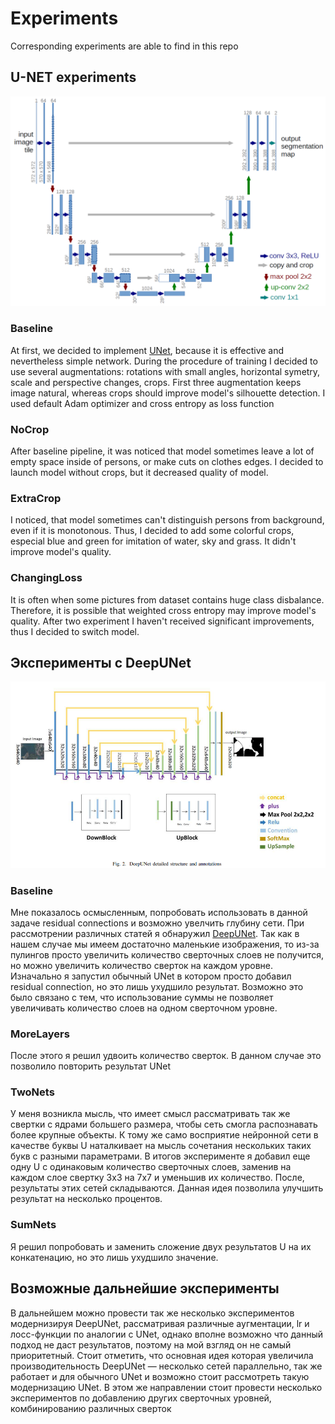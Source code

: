 # Experiments

Corresponding experiments are able to find in this repo

## U-NET experiments

![](UNet.png)

### Baseline

At first, we decided to implement [UNet](https://arxiv.org/abs/1505.04597), because it is effective and nevertheless simple network.
During the procedure of training I decided to use several augmentations: rotations with small angles, horizontal symetry, scale and perspective changes, crops. First three augmentation keeps image natural, whereas crops should improve model's silhouette detection. I used default Adam optimizer and cross entropy as loss function

### NoCrop

After baseline pipeline, it was noticed that model sometimes leave a lot of empty space inside of persons, or make cuts on clothes edges. I decided to launch model without crops, but it decreased quality of model.

### ExtraCrop
I noticed, that model sometimes can't distinguish persons from background, even if it is monotonous. Thus, I decided to add some colorful crops, especial blue and green for imitation of water, sky and grass. It didn't improve model's quality.

### ChangingLoss
It is often when some pictures from dataset contains huge class disbalance. Therefore, it is possible that weighted cross entropy may improve model's quality. After two experiment I haven't received significant improvements, thus I decided to switch model.


## Эксперименты с DeepUNet

![](DeepUNet.png)

### Baseline
Мне показалось осмысленным, попробовать использовать в данной задаче residual connections и возможно увелчить глубину сети. При рассмотрении различных 
статей я обнаружил [DeepUNet](https://arxiv.org/pdf/1709.00201.pdf). Так как в нашем случае мы имеем достаточно маленькие изображения, то из-за пулингов
просто увеличить количество сверточных слоев не получится, но можно увеличить количество сверток на каждом уровне. Изначально я запустил обычный UNet 
в котором просто добавил residual connection, но это лишь ухудшило результат. Возможно это было связано с тем, что использование суммы не позволяет увеличивать количество слоев на одном сверточном уровне.

### MoreLayers
После этого я решил удвоить количество сверток. В данном случае это позволило повторить результат UNet

### TwoNets
У меня возникла мысль, что имеет смысл рассматривать так же свертки с ядрами большего размера, чтобы сеть смогла распознавать более крупные объекты. К тому же само восприятие нейронной сети в качестве буквы U наталкивает на мысль сочетания нескольких таких букв с разными параметрами. В итогов эксперименте я добавил еще одну U с одинаковым количество сверточных слоев, заменив на каждом слое свертку 3x3 на 7x7 и уменьшив их количество. После, результаты этих сетей складываются. Данная идея позволила улучшить результат на несколько процентов. 

### SumNets
Я решил попробовать и заменить сложение двух результатов U на их конкатенацию, но это лишь ухудшило значение.

## Возможные дальнейшие эксперименты

В дальнейшем можно провести так же несколько экспериментов модернизируя DeepUNet, рассматривая различные аугментации, lr и лосс-функции по аналогии с UNet, однако вполне возможно что данный подход не даст результатов, поэтому на мой взгляд он не самый приоритетный. Стоит отметить, что основная идея которая увеличила производительность DeepUNet &mdash; несколько сетей параллельно, так же работает и для обычного UNet и возможно стоит рассмотреть такую модернизацию UNet. В этом же направлении стоит провести несколько экспериментов по добавлению других сверточных уровней, комбинированию различных сверток
